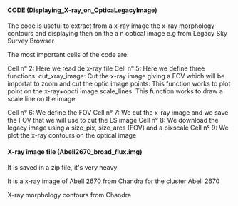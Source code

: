 #### CODE (Displaying_X-ray_on_OpticaLegacyImage)

The code is useful to extract from a x-ray image the x-ray morphology contours and displaying then on the a n optical image e.g from Legacy Sky Survey Browser

The most important cells of the code are:

Cell n° 2: Here we read de x-ray file
Cell n° 5: Here we define three  functions:
        cut_xray_image: Cut the x-ray image giving a FOV which will be importat to zoom and cut the optic image
        points: This function works to plot point on the x-ray+opcti image
        scale_lines: This function works to draw a scale line on the image

Cell n° 6: We define the FOV
Cell n° 7: We cut the x-ray image and we save the FOV that we will use to cut the LS image
Cell n° 8: We download the legacy image using a size_pix, size_arcs (FOV) and a pixscale
Cell n° 9: We plot the x-ray contours on the optical image

#### X-ray image file (Abell2670_broad_flux.img)
It is saved in a zip file, it's very heavy

It is a x-ray image of Abell 2670 from Chandra for the cluster Abell 2670

X-ray morphology contours from Chandra
